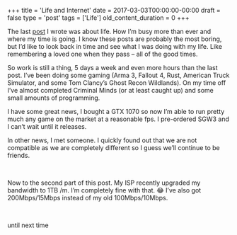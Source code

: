 +++
title = 'Life and Internet'
date = 2017-03-03T00:00:00-00:00
draft = false
type = 'post'
tags = ['Life']
old_content_duration = 0
+++

<p>The last <a href="https://trdwll.com/blog/work-gaming-and-films/" target="_blank" rel="noopener">post</a> I wrote was about life. How I&rsquo;m busy more than ever and where my time is going. I know these posts are probably the most boring, but I&rsquo;d like to look back in time and see what I was doing with my life. Like remembering a loved one when they pass &ndash; all of the good times.</p>
<p>So work is still a thing, 5 days a week and even more hours than the last post. I&rsquo;ve been doing some gaming (Arma 3, Fallout 4, Rust, American Truck Simulator, and some Tom Clancy&rsquo;s Ghost Recon Wildlands). On my time off I&rsquo;ve almost completed Criminal Minds (or at least caught up) and some small amounts of programming.</p>
<p>I have some great news, I bought a GTX 1070 so now I&rsquo;m able to run pretty much any game on the market at a reasonable fps. I pre-ordered SGW3 and I can&rsquo;t wait until it releases.</p>
<p>In other news, I met someone. I quickly found out that we are not compatible as we are completely different so I guess we&rsquo;ll continue to be friends.</p>
<p>&nbsp;</p>
<p>Now to the second part of this post. My ISP recently upgraded my bandwidth to 1TB /m. I&rsquo;m completely fine with that. 😂 I&rsquo;ve also got 200Mbps/15Mbps instead of my old 100Mbps/10Mbps.</p>
<p>&nbsp;</p>
<p>until next time</p>
